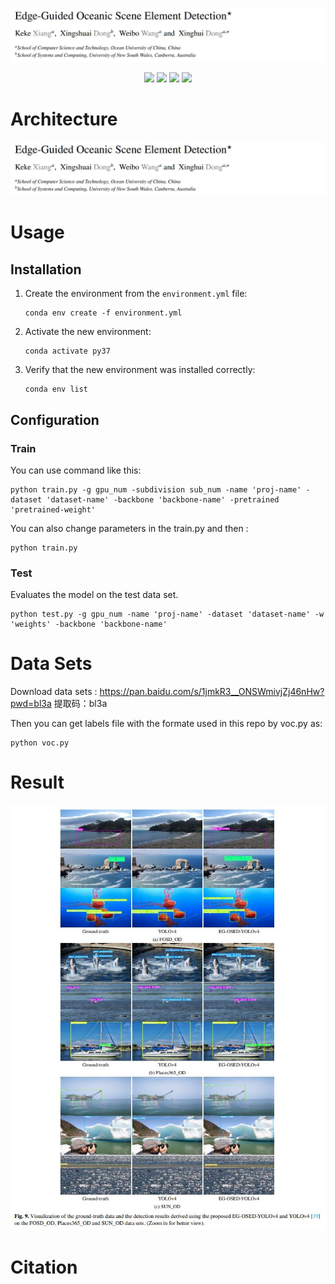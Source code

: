 <p align="center"> <a href="" ><img src="imgs/title.JPG"></a></p>
<p align="center"> 
<a href="" ><img src="https://img.shields.io/badge/HOME-KBS-blue.svg"></a>
<a href="" ><img src="https://img.shields.io/badge/HOME-Paper-important.svg"></a>
<a href="" ><img src="https://img.shields.io/badge/PDF-Paper-blueviolet.svg"></a>
<!-- <a href="" ><img src="https://img.shields.io/badge/-Poster-ff69b7.svg"></a> -->
<!-- <a href="" ><img src="https://img.shields.io/badge/-Video-brightgreen.svg"></a> -->
<a href="" ><img src="https://img.shields.io/badge/-WeightsFiles-blue.svg"></a>
</p>

# Architecture

![archioverall](imgs/EG-OSED-YOLOv4.JPG)

# Usage
## Installation
1. Create the environment from the `environment.yml` file:   
   ```copy
   conda env create -f environment.yml
   ```     
2. Activate the new environment:  
   ```copy
   conda activate py37
   ```    
3. Verify that the new environment was installed correctly:  
    ```copy
   conda env list
    ```    

## Configuration
### Train
You can use command like this:  
```copy
python train.py -g gpu_num -subdivision sub_num -name 'proj-name' -dataset 'dataset-name' -backbone 'backbone-name' -pretrained 'pretrained-weight'
```  
You can also change parameters in the train.py and then :  
```copy
python train.py
```

### Test
Evaluates the model on the test data set.
```copy
python test.py -g gpu_num -name 'proj-name' -dataset 'dataset-name' -w 'weights' -backbone 'backbone-name'
```
  
# Data Sets
Download data sets : https://pan.baidu.com/s/1jmkR3__ONSWmivjZj46nHw?pwd=bl3a 提取码：bl3a    

Then you can get labels file with the formate used in this repo by voc.py as:  
```copy
python voc.py
```  

# Result
![result](imgs/results.JPG)

# Citation
